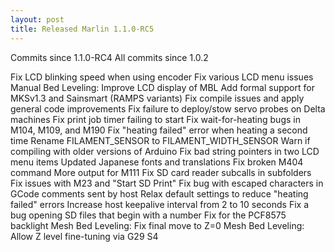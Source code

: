 ```yaml
---
layout: post
title: Released Marlin 1.1.0-RC5
---
```

Commits since 1.1.0-RC4
All commits since 1.0.2

Fix LCD blinking speed when using encoder
Fix various LCD menu issues
Manual Bed Leveling: Improve LCD display of MBL
Add formal support for MKSv1.3 and Sainsmart (RAMPS variants)
Fix compile issues and apply general code improvements
Fix failure to deploy/stow servo probes on Delta machines
Fix print job timer failing to start
Fix wait-for-heating bugs in M104, M109, and M190
Fix "heating failed" error when heating a second time
Rename FILAMENT_SENSOR to FILAMENT_WIDTH_SENSOR
Warn if compiling with older versions of Arduino
Fix bad string pointers in two LCD menu items
Updated Japanese fonts and translations
Fix broken M404 command
More output for M111
Fix SD card reader subcalls in subfolders
Fix issues with M23 and "Start SD Print"
Fix bug with escaped characters in GCode comments sent by host
Relax default settings to reduce "heating failed" errors
Increase host keepalive interval from 2 to 10 seconds
Fix a bug opening SD files that begin with a number
Fix for the PCF8575 backlight
Mesh Bed Leveling: Fix final move to Z=0
Mesh Bed Leveling: Allow Z level fine-tuning via G29 S4
